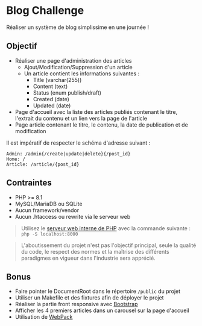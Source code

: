 # Blog Challenge

Réaliser un système de blog simplissime en une journée !

## Objectif

- Réaliser une page d'administration des articles
    - Ajout/Modification/Suppression d'un article
    - Un article contient les informations suivantes :
        - Title (varchar(255))
        - Content (text)
        - Status (enum publish/draft)
        - Created (date)
        - Updated (date)
- Page d'accueil avec la liste des articles publiés contenant le titre, l'extrait du contenu et un lien vers la page de l'article
- Page article contenant le titre, le contenu, la date de publication et de modification

Il est impératif de respecter le schéma d'adresse suivant :
```
Admin: /admin{/create|update|delete}{/post_id}
Home: /
Article: /article/{post_id}
```

## Contraintes

- PHP >= 8.1
- MySQL/MariaDB ou SQLite
- Aucun framework/vendor
- Aucun .htaccess ou rewrite via le serveur web

> Utilisez le [serveur web interne de PHP](https://www.php.net/manual/fr/features.commandline.webserver.php) avec la commande suivante : `php -S localhost:8000` 

> L'aboutissement du projet n'est pas l'objectif principal, seule la qualité du code, le respect des normes et la maîtrise des différents paradigmes en vigueur dans l'industrie sera apprécié.

## Bonus

- Faire pointer le DocumentRoot dans le répertoire `/public` du projet
- Utiliser un Makefile et des fixtures afin de déployer le projet
- Réaliser la partie front responsive avec [Bootstrap](https://getbootstrap.com/)
- Afficher les 4 premiers articles dans un carousel sur la page d'accueil
- Utilisation de [WebPack](https://webpack.js.org/)